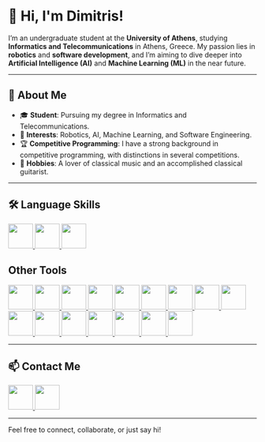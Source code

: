 # 👋 Hi, I'm Dimitris!

I’m an undergraduate student at the **University of Athens**, studying **Informatics and Telecommunications** in Athens, Greece. My passion lies in **robotics** and **software development**, and I’m aiming to dive deeper into **Artificial Intelligence (AI)** and **Machine Learning (ML)** in the near future.

---

## 🌟 About Me

- 🎓 **Student**: Pursuing my degree in Informatics and Telecommunications.  
- 🤖 **Interests**: Robotics, AI, Machine Learning, and Software Engineering.  
- 🏆 **Competitive Programming**: I have a strong background in competitive programming, with distinctions in several competitions.  
- 🎵 **Hobbies**: A lover of classical music and an accomplished classical guitarist.  

---

## 🛠️ Language Skills
<a href="https://www.c-language.org/">
  <img src="https://skillicons.dev/icons?i=c" width="50" height="50" />
</a>
<a href="https://cplusplus.com/">
  <img src="https://skillicons.dev/icons?i=cpp" width="50" height="50" />
</a>
<a href="https://www.python.org">
  <img src="https://skillicons.dev/icons?i=py" width="50" height="50" />
</a>

## Other Tools
<a href="https://www.arduino.cc/">
  <img src="https://skillicons.dev/icons?i=arduino" width="50" height="50" />
</a>
<a href="https://www.raspberrypi.com/">
  <img src="https://skillicons.dev/icons?i=raspberrypi" width="50" height="50" />
</a>
<a href="https://git-scm.com/">
  <img src="https://skillicons.dev/icons?i=git" width="50" height="50" />
</a>
<a href="https://github.com/features/actions">
  <img src="https://skillicons.dev/icons?i=githubactions" width="50" height="50" />
</a>
<a href="https://www.mathworks.com/products/matlab.html">
  <img src="https://skillicons.dev/icons?i=matlab" width="50" height="50" />
</a>
<a href="https://www.mysql.com/">
  <img src="https://skillicons.dev/icons?i=mysql" width="50" height="50" />
</a>
<a href="https://scikit-learn.org/">
  <img src="https://skillicons.dev/icons?i=sklearn" width="50" height="50" />
</a>
<a href="https://replit.com/">
  <img src="https://skillicons.dev/icons?i=replit" width="50" height="50" />
</a>
<a href="https://code.visualstudio.com/">
  <img src="https://skillicons.dev/icons?i=vscode" width="50" height="50" />
</a>
<a href="https://www.latex-project.org/">
  <img src="https://skillicons.dev/icons?i=latex" width="50" height="50" />
</a>
<a href="https://www.markdownguide.org/">
  <img src="https://skillicons.dev/icons?i=md" width="50" height="50" />
</a>
<a href="https://en.wikipedia.org/wiki/Bash_(Unix_shell)">
  <img src="https://skillicons.dev/icons?i=bash" width="50" height="50" />
</a>
<a href="https://www.kali.org/">
  <img src="https://skillicons.dev/icons?i=kali" width="50" height="50" />
</a>
<a href="https://www.debian.org/">
  <img src="https://skillicons.dev/icons?i=debian" width="50" height="50" />
</a>
<a href="https://www.linux.org/">
  <img src="https://skillicons.dev/icons?i=linux" width="50" height="50" />
</a>
<a href="https://www.microsoft.com/en-us/windows">
  <img src="https://skillicons.dev/icons?i=windows" width="50" height="50" />
</a>

---

## 📫 Contact Me

<a href="www.linkedin.com/in/andreakis-dimitris">
  <img src="https://skillicons.dev/icons?i=linkedin" width="50" height="50" />
</a>
<a href="mailto:andreakisdimitrios@gmail.com">
  <img src="https://skillicons.dev/icons?i=gmail" width="50" height="50" />
</a>

---

Feel free to connect, collaborate, or just say hi!
